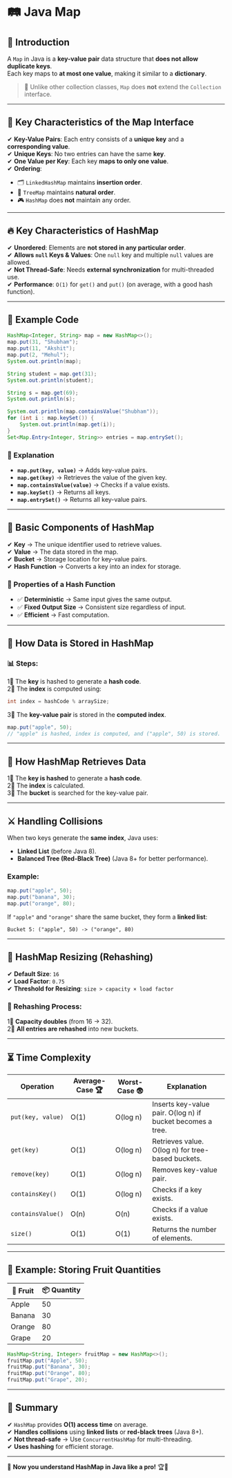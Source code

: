 # 🛤️ Java Map

## 📌 Introduction
A `Map` in Java is a **key-value pair** data structure that **does not allow duplicate keys**.  
Each key maps to **at most one value**, making it similar to a **dictionary**.

> 🚨 Unlike other collection classes, `Map` does **not** extend the `Collection` interface.

---

## 🔑 Key Characteristics of the Map Interface
✔ **Key-Value Pairs**: Each entry consists of a **unique key** and a **corresponding value**.  
✔ **Unique Keys**: No two entries can have the same **key**.  
✔ **One Value per Key**: Each key **maps to only one value**.  
✔ **Ordering**:
   - 🗂️ `LinkedHashMap` maintains **insertion order**.
   - 🌲 `TreeMap` maintains **natural order**.
   - 🎮 `HashMap` does **not** maintain any order.

---

## 🔥 Key Characteristics of HashMap
✔ **Unordered**: Elements are **not stored in any particular order**.  
✔ **Allows `null` Keys & Values**: One `null` key and multiple `null` values are allowed.  
✔ **Not Thread-Safe**: Needs **external synchronization** for multi-threaded use.  
✔ **Performance**: `O(1)` for `get()` and `put()` (on average, with a good hash function).

---

## 🚀 Example Code
```java
HashMap<Integer, String> map = new HashMap<>();
map.put(31, "Shubham");
map.put(11, "Akshit");
map.put(2, "Mehul");
System.out.println(map);

String student = map.get(31);
System.out.println(student);

String s = map.get(69);
System.out.println(s);

System.out.println(map.containsValue("Shubham"));
for (int i : map.keySet()) {
    System.out.println(map.get(i));
}
Set<Map.Entry<Integer, String>> entries = map.entrySet();
```

### 📌 Explanation
- **`map.put(key, value)`** → Adds key-value pairs.
- **`map.get(key)`** → Retrieves the value of the given key.
- **`map.containsValue(value)`** → Checks if a value exists.
- **`map.keySet()`** → Returns all keys.
- **`map.entrySet()`** → Returns all key-value pairs.

---

## 🏰️ Basic Components of HashMap
✔ **Key** → The unique identifier used to retrieve values.  
✔ **Value** → The data stored in the map.  
✔ **Bucket** → Storage location for key-value pairs.  
✔ **Hash Function** → Converts a key into an index for storage.

### 🎯 Properties of a Hash Function
- ✅ **Deterministic** → Same input gives the same output.  
- ✅ **Fixed Output Size** → Consistent size regardless of input.  
- ✅ **Efficient** → Fast computation.  

---

## 🏡 How Data is Stored in HashMap
### 📊 Steps:
1⃣ The **key** is hashed to generate a **hash code**.  
2⃣ The **index** is computed using:  
   ```java
   int index = hashCode % arraySize;
   ```
3⃣ The **key-value pair** is stored in the **computed index**.

```java
map.put("apple", 50);
// "apple" is hashed, index is computed, and ("apple", 50) is stored.
```

---

## 🔄 How HashMap Retrieves Data
1⃣ The **key is hashed** to generate a **hash code**.  
2⃣ The **index** is calculated.  
3⃣ The **bucket** is searched for the key-value pair.  

---

## ⚔️ Handling Collisions
When two keys generate the **same index**, Java uses:
- **Linked List** (before Java 8).
- **Balanced Tree (Red-Black Tree)** (Java 8+ for better performance).

### Example:
```java
map.put("apple", 50);
map.put("banana", 30);
map.put("orange", 80);
```
If `"apple"` and `"orange"` share the same bucket, they form a **linked list**:
```
Bucket 5: ("apple", 50) -> ("orange", 80)
```

---

## 📏 HashMap Resizing (Rehashing)
✔ **Default Size**: `16`  
✔ **Load Factor**: `0.75`  
✔ **Threshold for Resizing**: `size > capacity × load factor`  

### 🔄 Rehashing Process:
1⃣ **Capacity doubles** (from 16 → 32).  
2⃣ **All entries are rehashed** into new buckets.

---

## ⏳ Time Complexity
| Operation           | Average-Case 🏆 | Worst-Case 😨 | Explanation |
|--------------------|----------------|--------------|-------------|
| `put(key, value)` | O(1)            | O(log n)     | Inserts key-value pair. O(log n) if bucket becomes a tree. |
| `get(key)`        | O(1)            | O(log n)     | Retrieves value. O(log n) for tree-based buckets. |
| `remove(key)`     | O(1)            | O(log n)     | Removes key-value pair. |
| `containsKey()`   | O(1)            | O(log n)     | Checks if a key exists. |
| `containsValue()` | O(n)            | O(n)         | Checks if a value exists. |
| `size()`          | O(1)            | O(1)         | Returns the number of elements. |

---

## 🍏 Example: Storing Fruit Quantities
| 🍎 Fruit  | 📦 Quantity |
|---------|------------|
| Apple   | 50        |
| Banana  | 30        |
| Orange  | 80        |
| Grape   | 20        |

```java
HashMap<String, Integer> fruitMap = new HashMap<>();
fruitMap.put("Apple", 50);
fruitMap.put("Banana", 30);
fruitMap.put("Orange", 80);
fruitMap.put("Grape", 20);
```

---

## 🎡 Summary
✔ `HashMap` provides **O(1) access time** on average.  
✔ **Handles collisions** using **linked lists** or **red-black trees** (Java 8+).  
✔ **Not thread-safe** → Use `ConcurrentHashMap` for multi-threading.  
✔ **Uses hashing** for efficient storage.  

---

🚀 **Now you understand HashMap in Java like a pro!** 🏆🎯
